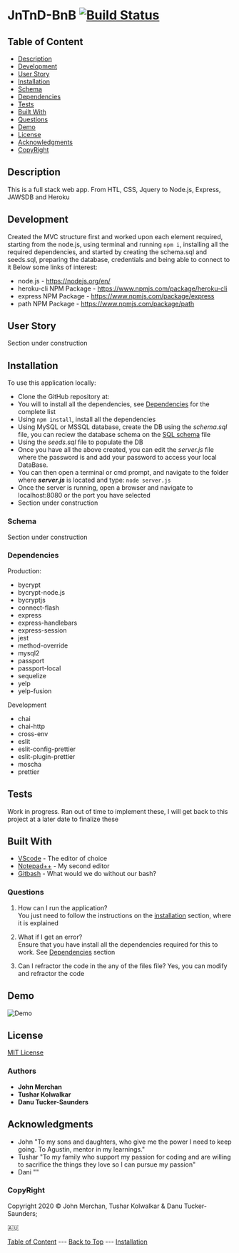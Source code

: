 # JnTnD-BnB [![Build Status](https://travis-ci.com/johnnyboysydney/Project-2.svg?token=h3vXPXspd1GX9AoW4AXc&branch=master)](https://travis-ci.com/johnnyboysydney/Project-2)

## Table of Content

- [Description](#description)
- [Development](#development)
- [User Story](#user-story)
- [Installation](#installation)
- [Schema](#schema)
- [Dependencies](#dependencies)
- [Tests](#tests)
- [Built With](#built-with)
- [Questions](#questions)
- [Demo](#demo)
- [License](#license)
- [Acknowledgments](#acknowledgments)
- [CopyRight](#copyright)

## Description

This is a full stack web app. From HTL, CSS, Jquery to Node.js, Express, JAWSDB and Heroku

## Development

Created the MVC structure first and worked upon each element required, starting from the node.js, using terminal and running ``npm i``, installing all the required dependencies, and started by creating the schema.sql and seeds.sql, preparing the database, credentials and being able to connect to it
Below some links of interest:

- node.js - <https://nodejs.org/en/>
- heroku-cli NPM Package - <https://www.npmjs.com/package/heroku-cli>
- express NPM Package - <https://www.npmjs.com/package/express>
- path NPM Package - <https://www.npmjs.com/package/path>

## User Story

Section under construction

## Installation

To use this application locally:

- Clone the GitHub repository at:
- You will to install all the dependencies, see [Dependencies](#dependencies) for the complete list
- Using ```npm install```, install all the dependencies
- Using MySQL or MSSQL database, create the DB using the _schema.sql_ file, you can reciew the database schema on the [SQL schema](#schema) file
- Using the _seeds.sql_ file to populate the DB
- Once you have all the above created, you can edit the _server.js_ file where the password is and add your password to access your local DataBase.
- You can then open a terminal or cmd prompt, and navigate to the folder where **_server.js_** is located and type: ``node server.js``
- Once the server is running, open a browser and navigate to localhost:8080 or the port you have selected
- Section under construction

### Schema

Section under construction

### Dependencies

Production:
- bycrypt
- bycrypt-node.js
- bycryptjs
- connect-flash
- express
- express-handlebars
- express-session
- jest
- method-override
- mysql2
- passport
- passport-local
- sequelize
- yelp
- yelp-fusion

Development
- chai
- chai-http
- cross-env
- eslit
- eslit-config-prettier
- eslit-plugin-prettier
- moscha
- prettier

## Tests

Work in progress. Ran out of time to implement these, I will get back to this project at a later date to finalize these

## Built With

- [VScode](https://code.visualstudio.com/) - The editor of choice
- [Notepad++](https://notepad-plus-plus.org/) - My second editor
- [Gitbash](https://gitforwindows.org/) - What would we do without our bash?

### Questions

1. How can I run the application?  
You just need to follow the instructions on the [installation](#installation) section, where it is explained

2. What if I get an error?  
Ensure that you have install all the dependencies required for this to work. See [Dependencies](#dependencies) section

3. Can I refractor the code in the any of the files file?
Yes, you can modify and refractor the code

## Demo

![Demo](./public/assets/demo/demo.gif)

## License

[MIT License](./LICENSE)

### Authors

- **John Merchan**
- **Tushar Kolwalkar**
- **Danu Tucker-Saunders**

## Acknowledgments

- John "To my sons and daughters, who give me the power I need to keep going. To Agustin, mentor in my learnings."
- Tushar "To my family who support my passion for coding and are willing to sacrifice the things they love so I can pursue my passion"
- Dani ""

### CopyRight

Copyright 2020 &copy; John Merchan, Tushar Kolwalkar & Danu Tucker-Saunders; 

:australia:

[Table of Content](#Table-of-Content) --- [Back to Top](#Employee-Tracker) --- [Installation](#Installation)
